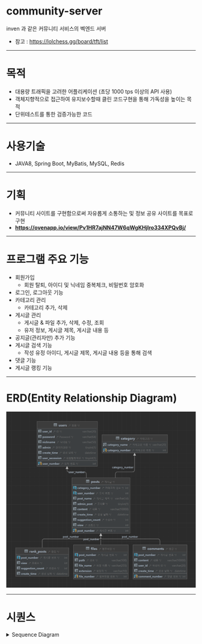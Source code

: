 # community-server
inven 과 같은 커뮤니티 서비스의 벡엔드 서버
- 참고 : https://lolchess.gg/board/tft/list

---
# 목적
- 대용량 트래픽을 고려한 어플리케이션 (초당 1000 tps 이상의 API 사용)
- 객체지향적으로 접근하여 유지보수할때 클린 코드구현을 통해 가독성을 높이는 목적
- 단위테스트를 통한 검증가능한 코드

---
# 사용기술
- JAVA8, Spring Boot, MyBatis, MySQL, Redis

---
# 기획
- 커뮤니티 사이트를 구현함으로써 자유롭게 소통하는 및 정보 공유 사이트를 목표로 구현
- ****https://ovenapp.io/view/Pv1HR7ajNN47W6qWgKHjIro334XPQvBj/****

---
# 프로그램 주요 기능
- 회원가입
  - 회원 탈퇴, 아이디 및 닉네임 중복체크, 비밀번호 암호화
- 로그인, 로그아웃 기능
- 카테고리 관리
  - 카테고리 추가, 삭제
- 게시글 관리
  - 게시글 & 파일 추가, 삭제, 수정, 조회
  - 유저 정보, 게시글 제목, 게시글 내용 등
- 공지글(관리자만) 추가 기능
- 게시글 검색 기능
  - 작성 유정 아이디, 게시글 제목, 게시글 내용 등을 통해 검색
- 댓글 기능
- 게시글 랭킹 기능


---
# ERD(Entity Relationship Diagram)
![img.png](img.png)

---
# 시퀀스
<details><summary>Sequence Diagram</summary>

## 게시글 검색
![image](https://user-images.githubusercontent.com/75170367/230763012-1c418a01-5c34-49ac-bb45-16a3572c29c7.png)

## 회원가입
![image](https://user-images.githubusercontent.com/75170367/230762974-bee558dc-8645-4367-bb65-a0294e6ba28e.png)

## 로그인
![image](https://user-images.githubusercontent.com/75170367/230763001-81b7c84e-2886-46c5-92e4-c9a331f12eb4.png)

## 로그아웃
![image](https://user-images.githubusercontent.com/75170367/230762994-dfad4780-3e74-445f-9463-4efcecd178e4.png)

## 회원탈퇴
![image](https://user-images.githubusercontent.com/75170367/230762986-e86c0626-40b0-4fed-865e-0e4d5ed3695f.png)

<!-- ## 카테고리 추가
## 카테고리 삭제
## 게시글 추가
## 게시글 삭제
## 게시글 수정
## 게시글 조회
## 공지 게시글 추가
## 댓글 기능 -->
</details>